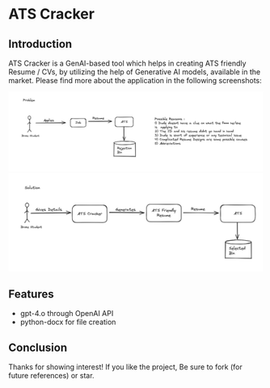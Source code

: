 # ATS Cracker

## Introduction
ATS Cracker is a GenAI-based tool which helps in creating ATS friendly Resume / CVs, by utilizing the help of Generative AI models, available in the market. Please find more about the application in the following screenshots:

![Problem](./problem.png "Problem")
![Solution](./solution.png "Solution")

## Features

- gpt-4.o through OpenAI API
- python-docx for file creation

## Conclusion

Thanks for showing interest! If you like the project, Be sure to fork (for future references) or star.
